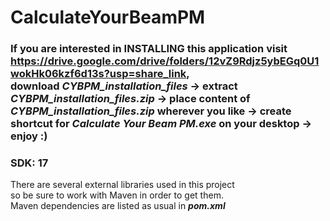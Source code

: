 # CalculateYourBeamPM
### If you are interested in INSTALLING this application visit https://drive.google.com/drive/folders/12vZ9Rdjz5ybEGq0U1wokHk06kzf6d13s?usp=share_link, <br />download ***CYBPM_installation_files*** -> extract ***CYBPM_installation_files.zip*** -> place content of ***CYBPM_installation_files.zip*** wherever you like -> create shortcut for ***Calculate Your Beam PM.exe*** on your desktop -> enjoy :)
### SDK: 17
There are several external libraries used in this project
<br />so be sure to work with Maven in order to get them.
<br />Maven dependencies are listed as usual in ***pom.xml***
